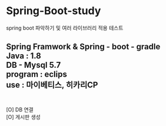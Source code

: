 # Spring-Boot-study
spring boot 파악하기 및 여러 라이브러리 적용 테스트

Spring Framwork &amp; Spring - boot - gradle<br/>
Java : 1.8 <br/>
DB - Mysql 5.7<br/>
program : eclips<br/>
use : 마이베티스, 히카리CP<br/>
<br/>
---
[O] DB 연결<br/>
[O] 게시판 생성
